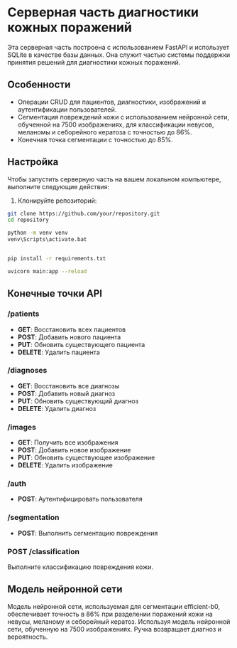 # Серверная часть диагностики кожных поражений

Эта серверная часть построена с использованием FastAPI и использует SQLite в качестве базы данных. Она служит частью системы поддержки принятия решений для диагностики кожных поражений.

## Особенности

- Операции CRUD для пациентов, диагностики, изображений и аутентификации пользователей.
- Сегментация повреждений кожи с использованием нейронной сети, обученной на 7500 изображениях, для классификации невусов, меланомы и себорейного кератоза с точностью до 86%.
- Конечная точка сегментации с точностью до 85%.

## Настройка

Чтобы запустить серверную часть на вашем локальном компьютере, выполните следующие действия:

1. Клонируйте репозиторий:


```bash
git clone https://github.com/your/repository.git
cd repository

python -m venv venv
venv\Scripts\activate.bat


pip install -r requirements.txt

uvicorn main:app --reload
```

## Конечные точки API

### /patients

- **GET**: Восстановить всех пациентов
- **POST**: Добавить нового пациента
- **PUT**: Обновить существующего пациента
- **DELETE**: Удалить пациента

### /diagnoses

- **GET**: Восстановить все диагнозы
- **POST**: Добавить новый диагноз
- **PUT**: Обновить существующий диагноз
- **DELETE**: Удалить диагноз

### /images

- **GET**: Получить все изображения
- **POST**: Добавить новое изображение
- **PUT**: Обновить существующее изображение
- **DELETE**: Удалить изображение

### /auth

- **POST**: Аутентифицировать пользователя

### /segmentation

- **POST**: Выполнить сегментацию повреждения

### POST /classification

Выполните классификацию повреждения кожи.

## Модель нейронной сети

Модель нейронной сети, используемая для сегментации efficient-b0, обеспечивает точность в 86% при разделении поражений кожи на невусы, меланому и себорейный кератоз. Используя модель нейронной сети, обученную на 7500 изображениях. Ручка возвращает диагноз и вероятность.
